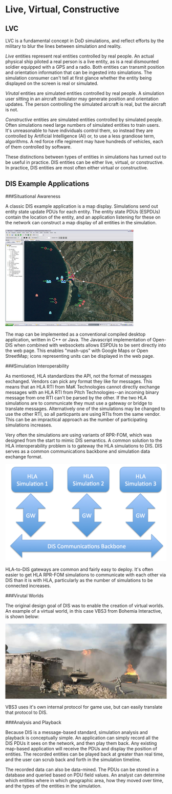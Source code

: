 # Live, Virtual, Constructive

## LVC

LVC is a fundamental concept in DoD simulations, and reflect efforts by the military to blur the lines between simulation and reality.

*Live* entities represent real entities controlled by real people. An actual physical ship piloted a real person is a live entity, as is a real dismounted soldier equipped with a GPS and a radio. Both entities can transmit position and orientation information that can be ingested into simulations. The simulation consumer can't tell at first glance whether the entity being displayed on the screen is real or simulated.

*Virutal* entities are simulated entities controlled by real people. A simulation user sitting in an aircraft simulator may generate position and orientation updates. The person controlling the simulated aircraft is real, but the aircraft is not.

*Constructive* entities are simulated entities controlled by simulated people. Often simulations need large numbers of simulated entities to train users. It's unreasonable to have individuals control them, so instead they are controlled by Artificial Intelligence (AI) or, to use a less grandiose term, algorithms. A red force rifle regiment may have hundreds of vehicles, each of them controlled by software. 

These distinctions between types of entities in simulations has turned out to be useful in practice. DIS entities can be either live, virtual, or constructive. In practice, DIS entities are most often either virtual or constructive. 

## DIS Example Applications

###Situational Awareness

A classic DIS example application is a map display. Simulations send out entity state update PDUs for each entity. The entity state PDUs (ESPDUs) contain the location of the entity, and an application listening for these on the network can construct a map display of all entities in the simulation.

<img src="images/DISMapDisplay.jpg">

The map can be implemented as a conventional compiled desktop application, written in C++ or Java. The Javascript implementation of Open-DIS when combined with websockets allows ESPDUs to be sent directly into the web page. This enables "mash-ups" with Google Maps or Open StreetMap; icons representing units can be displayed in the web page. 

###Simulation Interoperability

As mentioned, HLA standardizes the API, not the format of messages exchanged. Vendors can pick any format they like for messages. This means that an HLA RTI from MaK Technologies cannot directly exchange messages with an HLA RTI from Pitch Technologies--an incoming binary message from one RTI can't be parsed by the other. If the two HLA simulations are to communicate they must use a gateway or bridge to translate messages. Alternatively one of the simulations may be changed to use the other RTI, so all particpants are using RTIs from the same vendor. This can be an impractical approach as the number of participating simulations increases. 

Very often the simulations are using variants of RPR-FOM, which was designed from the start to mimic DIS semantics. A common solution to the HLA interoperability problem is to gateway the HLA simulations to DIS. DIS serves as a common communications backbone and simulation data exchange format.

<img src="images/InteropBlockDiagram.tiff">

HLA-to-DIS gateways are common and fairly easy to deploy. It's often easier to get HLA RPR-FOM simulations to communicate with each other via DIS than it is with HLA, particularly as the number of simulations to be connected increases. 

###Virutal Worlds

The original design goal of DIS was to enable the creation of virtual worlds. An example of a virtual world, in this case VBS3 from Bohemia Interactive, is shown below:

<img src="images/VBS3-BATTLE.jpg">

VBS3 uses it's own internal protocol for game use, but can easily translate that protocol to DIS.

###Analysis and Playback

Because DIS is a message-based standard, simulation analysis and playback is conceptually simple. An application can simply record all the DIS PDUs it sees on the network, and then play them back. Any existing map-based application will receive the PDUs and display the position of entities. The recorded entities can be played back at greater than real time, and the user can scrub back and forth in the simulation timeline.

The recorded data can also be data-mined. The PDUs can be stored in a database and queried based on PDU field values. An analyst can determine which entities where in which geographic area, how they moved over time, and the types of the entities in the simulation.